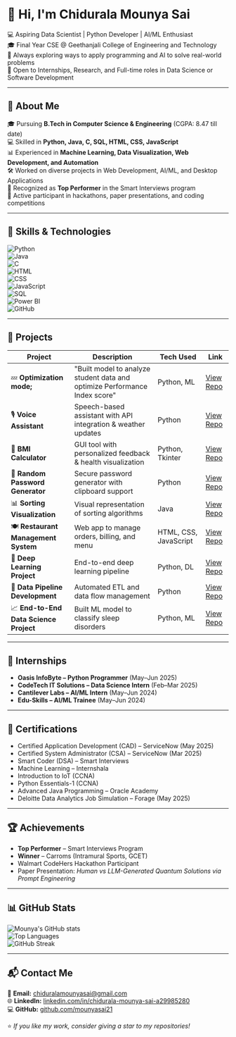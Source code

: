 # 👋 Hi, I'm Chidurala Mounya Sai  
💻 Aspiring Data Scientist | Python Developer | AI/ML Enthusiast  
🎓 Final Year CSE @ Geethanjali College of Engineering and Technology  
🚀 Always exploring ways to apply programming and AI to solve real-world problems  
💬 Open to Internships, Research, and Full-time roles in Data Science or Software Development  

---

## 💼 About Me
🎓 Pursuing **B.Tech in Computer Science & Engineering** (CGPA: 8.47 till date)  
💻 Skilled in **Python, Java, C, SQL, HTML, CSS, JavaScript**  
📊 Experienced in **Machine Learning, Data Visualization, Web Development, and Automation**  
🛠️ Worked on diverse projects in Web Development, AI/ML, and Desktop Applications  
🎤 Recognized as **Top Performer** in the Smart Interviews program  
🏅 Active participant in hackathons, paper presentations, and coding competitions  

---

## 🧠 Skills & Technologies
![Python](https://img.shields.io/badge/Python-3776AB?style=for-the-badge&logo=python&logoColor=white)  
![Java](https://img.shields.io/badge/Java-ED8B00?style=for-the-badge&logo=java&logoColor=white)  
![C](https://img.shields.io/badge/C-00599C?style=for-the-badge&logo=c&logoColor=white)  
![HTML](https://img.shields.io/badge/HTML5-E34F26?style=for-the-badge&logo=html5&logoColor=white)  
![CSS](https://img.shields.io/badge/CSS3-1572B6?style=for-the-badge&logo=css3&logoColor=white)  
![JavaScript](https://img.shields.io/badge/JavaScript-323330?style=for-the-badge&logo=javascript&logoColor=F7DF1E)  
![SQL](https://img.shields.io/badge/SQL-003B57?style=for-the-badge&logo=sqlite&logoColor=white)  
![Power BI](https://img.shields.io/badge/Power%20BI-F2C811?style=for-the-badge&logo=powerbi&logoColor=black)  
![GitHub](https://img.shields.io/badge/GitHub-181717?style=for-the-badge&logo=github&logoColor=white)  

---

## 🌟 Projects

| Project | Description | Tech Used | Link |
|---------|-------------|-----------|------|
| 💤 **Optimization mode;** | "Built model to analyze student data and optimize Performance Index score"| Python, ML | [View Repo](https://github.com/mounyasai21/Optimization-Model) |
| 🎙️ **Voice Assistant** | Speech-based assistant with API integration & weather updates | Python | [View Repo](https://github.com/mounyasai21/Voice-Assistant) |
| 🧮 **BMI Calculator** | GUI tool with personalized feedback & health visualization | Python, Tkinter | [View Repo](https://github.com/mounyasai21/BMI-Calculator) |
| 🔐 **Random Password Generator** | Secure password generator with clipboard support | Python | [View Repo](https://github.com/mounyasai21/Random-Password-Generator) |
| 📊 **Sorting Visualization** | Visual representation of sorting algorithms | Java | [View Repo](https://github.com/mounyasai21/Sorting-Visualization) |
| 🍽️ **Restaurant Management System** | Web app to manage orders, billing, and menu | HTML, CSS, JavaScript | [View Repo](https://github.com/mounyasai21/Restaurant-management-system) |
| 🔬 **Deep Learning Project** | End-to-end deep learning pipeline | Python, DL | [View Repo](https://github.com/mounyasai21/DEEP-LEARNING-PROJECT) |
| 📡 **Data Pipeline Development** | Automated ETL and data flow management | Python | [View Repo](https://github.com/mounyasai21/DATA-PIPELINE-DEVELOPMENT) |
| 📈 **End-to-End Data Science Project** | Built ML model to classify sleep disorders | Python, ML  | [View Repo](https://github.com/mounyasai21/End-to-End-Data-Science-Project) |

---

## 🏢 Internships
- **Oasis InfoByte – Python Programmer** (May–Jun 2025)  
- **CodeTech IT Solutions – Data Science Intern** (Feb–Mar 2025)  
- **Cantilever Labs – AI/ML Intern** (May–Jun 2024)  
- **Edu-Skills – AI/ML Trainee** (May–Jun 2024)  

---

## 📜 Certifications
- Certified Application Development (CAD) – ServiceNow (May 2025)  
- Certified System Administrator (CSA) – ServiceNow (Mar 2025)  
- Smart Coder (DSA) – Smart Interviews  
- Machine Learning – Internshala  
- Introduction to IoT (CCNA)  
- Python Essentials-1 (CCNA)  
- Advanced Java Programming – Oracle Academy  
- Deloitte Data Analytics Job Simulation – Forage (May 2025)  

---

## 🏆 Achievements
- **Top Performer** – Smart Interviews Program  
- **Winner** – Carroms (Intramural Sports, GCET)  
- Walmart CodeHers Hackathon Participant  
- Paper Presentation: *Human vs LLM-Generated Quantum Solutions via Prompt Engineering*  

---

## 📊 GitHub Stats
![Mounya's GitHub stats](https://github-readme-stats.vercel.app/api?username=mounyasai21&show_icons=true&theme=radical)  
![Top Languages](https://github-readme-stats.vercel.app/api/top-langs/?username=mounyasai21&layout=compact&theme=radical)  
![GitHub Streak](https://github-readme-streak-stats.herokuapp.com/?user=mounyasai21&theme=radical)  

---

## 📬 Contact Me
📧 **Email:** [chiduralamounyasai@gmail.com](mailto:chiduralamounyasai@gmail.com)  
🌐 **LinkedIn:** [linkedin.com/in/chidurala-mounya-sai-a29985280](https://www.linkedin.com/in/chidurala-mounya-sai-a29985280/)  
💻 **GitHub:** [github.com/mounyasai21](https://github.com/mounyasai21)  

⭐ *If you like my work, consider giving a star to my repositories!*  
